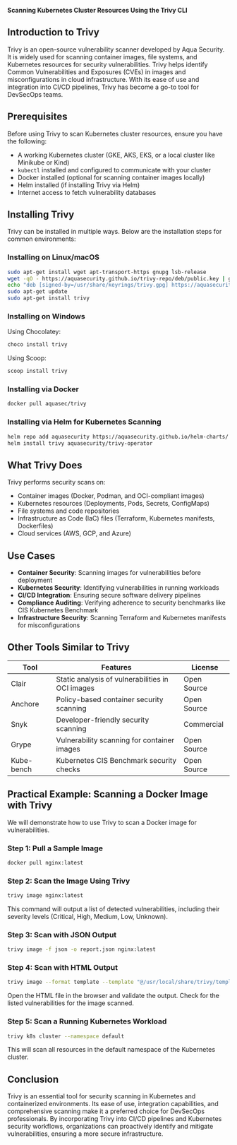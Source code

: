 **Scanning Kubernetes Cluster Resources Using the Trivy CLI**

## Introduction to Trivy
Trivy is an open-source vulnerability scanner developed by Aqua Security. It is widely used for scanning container images, file systems, and Kubernetes resources for security vulnerabilities. Trivy helps identify Common Vulnerabilities and Exposures (CVEs) in images and misconfigurations in cloud infrastructure. With its ease of use and integration into CI/CD pipelines, Trivy has become a go-to tool for DevSecOps teams.

## Prerequisites
Before using Trivy to scan Kubernetes cluster resources, ensure you have the following:
- A working Kubernetes cluster (GKE, AKS, EKS, or a local cluster like Minikube or Kind)
- `kubectl` installed and configured to communicate with your cluster
- Docker installed (optional for scanning container images locally)
- Helm installed (if installing Trivy via Helm)
- Internet access to fetch vulnerability databases

## Installing Trivy
Trivy can be installed in multiple ways. Below are the installation steps for common environments:

### Installing on Linux/macOS
```sh
sudo apt-get install wget apt-transport-https gnupg lsb-release
wget -qO - https://aquasecurity.github.io/trivy-repo/deb/public.key | gpg --dearmor | sudo tee /usr/share/keyrings/trivy.gpg > /dev/null
echo "deb [signed-by=/usr/share/keyrings/trivy.gpg] https://aquasecurity.github.io/trivy-repo/deb $(lsb_release -sc) main" | sudo tee -a /etc/apt/sources.list.d/trivy.list
sudo apt-get update
sudo apt-get install trivy

```

### Installing on Windows
Using Chocolatey:
```powershell
choco install trivy
```
Using Scoop:
```powershell
scoop install trivy
```

### Installing via Docker
```sh
docker pull aquasec/trivy
```

### Installing via Helm for Kubernetes Scanning
```sh
helm repo add aquasecurity https://aquasecurity.github.io/helm-charts/
helm install trivy aquasecurity/trivy-operator
```

## What Trivy Does
Trivy performs security scans on:
- Container images (Docker, Podman, and OCI-compliant images)
- Kubernetes resources (Deployments, Pods, Secrets, ConfigMaps)
- File systems and code repositories
- Infrastructure as Code (IaC) files (Terraform, Kubernetes manifests, Dockerfiles)
- Cloud services (AWS, GCP, and Azure)

## Use Cases
- **Container Security**: Scanning images for vulnerabilities before deployment
- **Kubernetes Security**: Identifying vulnerabilities in running workloads
- **CI/CD Integration**: Ensuring secure software delivery pipelines
- **Compliance Auditing**: Verifying adherence to security benchmarks like CIS Kubernetes Benchmark
- **Infrastructure Security**: Scanning Terraform and Kubernetes manifests for misconfigurations

## Other Tools Similar to Trivy
| Tool           | Features                                             | License        |
|--------------|--------------------------------------------------|-------------|
| Clair         | Static analysis of vulnerabilities in OCI images | Open Source |
| Anchore       | Policy-based container security scanning         | Open Source |
| Snyk          | Developer-friendly security scanning             | Commercial  |
| Grype         | Vulnerability scanning for container images      | Open Source |
| Kube-bench    | Kubernetes CIS Benchmark security checks         | Open Source |

## Practical Example: Scanning a Docker Image with Trivy
We will demonstrate how to use Trivy to scan a Docker image for vulnerabilities.

### Step 1: Pull a Sample Image
```sh
docker pull nginx:latest
```

### Step 2: Scan the Image Using Trivy
```sh
trivy image nginx:latest
```
This command will output a list of detected vulnerabilities, including their severity levels (Critical, High, Medium, Low, Unknown).

### Step 3: Scan with JSON Output
```sh
trivy image -f json -o report.json nginx:latest
```
### Step 4: Scan with HTML Output
```sh
trivy image --format template --template "@/usr/local/share/trivy/templates/html.tpl" nginx:latest -o /tmp/nginx_findings.html
```
Open the HTML file in the browser and validate the output. Check for the listed vulnerabilities for the image scanned.

### Step 5: Scan a Running Kubernetes Workload
```sh
trivy k8s cluster --namespace default
```
This will scan all resources in the default namespace of the Kubernetes cluster.

## Conclusion
Trivy is an essential tool for security scanning in Kubernetes and containerized environments. Its ease of use, integration capabilities, and comprehensive scanning make it a preferred choice for DevSecOps professionals. By incorporating Trivy into CI/CD pipelines and Kubernetes security workflows, organizations can proactively identify and mitigate vulnerabilities, ensuring a more secure infrastructure.
